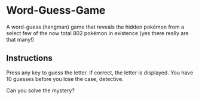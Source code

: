 # Word-Guess-Game

A word-guess (hangman) game that reveals the hidden pokémon from a select few of the now total 802 pokémon in existence (yes there really are that many!)

## Instructions

Press any key to guess the letter. If correct, the letter is displayed. 
You have 10 guesses before you lose the case, detective. 

Can you solve the mystery?


